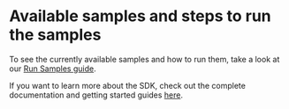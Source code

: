 # Available samples and steps to run the samples

To see the currently available samples and how to run them, take a look at our [Run Samples guide](https://docs.scandit.com/data-capture-sdk/cordova/run-samples.html).

If you want to learn more about the SDK, check out the complete documentation and getting started guides [here](https://docs.scandit.com/data-capture-sdk/cordova/).
